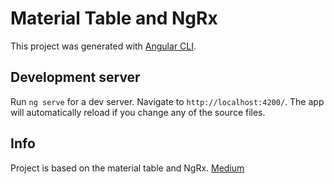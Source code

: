 # Material Table and NgRx

This project was generated with [Angular CLI](https://github.com/angular/angular-cli).

## Development server

Run `ng serve` for a dev server. Navigate to `http://localhost:4200/`. The app will automatically reload if you change any of the source files.

## Info

Project is based on the material table and NgRx.
[Medium](https://medium.com/@mikalai_uvarau/angular-material-table-with-ngrx-server-pagination-filtering-and-sorting-e156fbd8926a)
